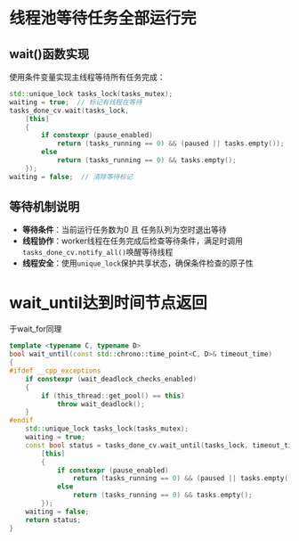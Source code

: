 # 线程池等待任务全部运行完

## wait()函数实现
使用条件变量实现主线程等待所有任务完成：

```cpp
std::unique_lock tasks_lock(tasks_mutex);
waiting = true;  // 标记有线程在等待
tasks_done_cv.wait(tasks_lock,
    [this]
    {
        if constexpr (pause_enabled)
            return (tasks_running == 0) && (paused || tasks.empty());
        else
            return (tasks_running == 0) && tasks.empty();
    });
waiting = false;  // 清除等待标记
```

## 等待机制说明
- **等待条件**：当前运行任务数为0 且 任务队列为空时退出等待
- **线程协作**：worker线程在任务完成后检查等待条件，满足时调用`tasks_done_cv.notify_all()`唤醒等待线程
- **线程安全**：使用`unique_lock`保护共享状态，确保条件检查的原子性



# wait_until达到时间节点返回
于wait_for同理
```cpp
template <typename C, typename D>
bool wait_until(const std::chrono::time_point<C, D>& timeout_time)
{
#ifdef __cpp_exceptions
    if constexpr (wait_deadlock_checks_enabled)
    {
        if (this_thread::get_pool() == this)
            throw wait_deadlock();
    }
#endif
    std::unique_lock tasks_lock(tasks_mutex);
    waiting = true;
    const bool status = tasks_done_cv.wait_until(tasks_lock, timeout_time,
        [this]
        {
            if constexpr (pause_enabled)
                return (tasks_running == 0) && (paused || tasks.empty());
            else
                return (tasks_running == 0) && tasks.empty();
        });
    waiting = false;
    return status;
}
```